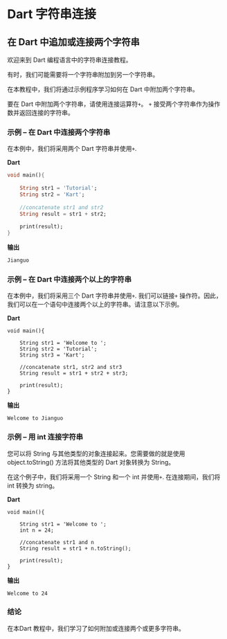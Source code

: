 # Dart 字符串连接

## 在 Dart 中追加或连接两个字符串

欢迎来到 Dart 编程语言中的字符串连接教程。

有时，我们可能需要将一个字符串附加到另一个字符串。

在本教程中，我们将通过示例程序学习如何在 Dart 中附加两个字符串。

要在 Dart 中附加两个字符串，请使用连接运算符`+`。 `+` 接受两个字符串作为操作数并返回连接的字符串。

### 示例 – 在 Dart 中连接两个字符串

在本例中，我们将采用两个 Dart 字符串并使用`+`.

**Dart**

```dart
void main(){
     
    String str1 = 'Tutorial';
    String str2 = 'Kart';
     
    //concatenate str1 and str2
    String result = str1 + str2;
     
    print(result);
}
```

**输出**

```dart
Jianguo
```

### 示例 – 在 Dart 中连接两个以上的字符串

在本例中，我们将采用三个 Dart 字符串并使用`+`. 我们可以链接`+` 操作符。因此，我们可以在一个语句中连接两个以上的字符串。请注意以下示例。

**Dart**

```
void main(){
     
    String str1 = 'Welcome to ';
    String str2 = 'Tutorial';
    String str3 = 'Kart';
     
    //concatenate str1, str2 and str3
    String result = str1 + str2 + str3;
     
    print(result);
}
```

**输出**

```
Welcome to Jianguo
```

### 示例 – 用 int 连接字符串

您可以将 String 与其他类型的对象连接起来。您需要做的就是使用 object.toString() 方法将其他类型的 Dart 对象转换为 String。



在这个例子中，我们将采用一个 String 和一个 int 并使用`+`. 在连接期间，我们将 int 转换为 string。

**Dart**

```
void main(){
     
    String str1 = 'Welcome to ';
    int n = 24;
     
    //concatenate str1 and n
    String result = str1 + n.toString();
     
    print(result);
}
```

**输出**

```
Welcome to 24
```

### 结论

在本Dart 教程中，我们学习了如何附加或连接两个或更多字符串。